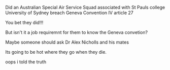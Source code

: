 Did an Australian Special Air Service Squad associated with St Pauls college University of Sydney breach Geneva Convention IV article 27

You bet they did!!!

But isn't it a job requiremnt for them to know the Geneva convetion?

Maybe someone should ask Dr Alex Nicholls and his mates

Its going to be hot where they go when they die.

oops i told the truth
